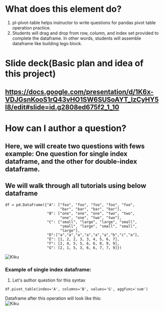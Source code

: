 #  What does this element do?
1. pl-plvot-table helps instructor to write questions for pandas pivot table operation practice.  
2. Students will drag and drop from row, column, and index set provided to complete the dataframe. In other words, students will assemble dataframe like building lego block.  

# Slide deck(Basic plan and idea of this project)
## https://docs.google.com/presentation/d/1K6x-VDJGsnKooS1rQ43vHO1SW6SUSoAYT_lzCyHY5l8/edit#slide=id.g2808ed675f2_1_10

# How can I author a question?
## Here, we will create two questions with fews example: One question for single index dataframe, and the other for double-index dataframe.

## We will walk through all tutorials using below dataframe
```
df = pd.DataFrame({"A": ["foo", "foo", "foo", "foo", "foo",
                         "bar", "bar", "bar", "bar"],
                   "B": ["one", "one", "one", "two", "two",
                         "one", "one", "two", "two"],
                   "C": ["small", "large", "large", "small",
                         "small", "large", "small", "small",
                         "large"],
                   "D":["a","a","a","a","a","a","b","c","a"],
                   "E": [1, 2, 2, 3, 3, 4, 5, 6, 7],
                   "F": [2, 4, 5, 5, 6, 6, 8, 9, 9],
                   "G": [2, 1, 5, 3, 6, 6, 7, 7, 9]})
```
![Kiku](img_readme/dataframe.jpg)  

### Example of single index dataframe:

1. Let's author question for this syntax  
```
df.pivot_table(index='A', columns='B', values='G', aggfunc='sum')
```
Dataframe after this operation will look like this:  
![Kiku](img_readme/answer1.jpg)  
